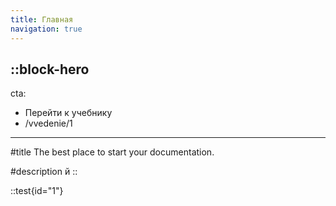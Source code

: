 ```yaml
---
title: Главная
navigation: true
---
```


::block-hero
---
cta:
  - Перейти к учебнику
  - /vvedenie/1
---

#title
The best place to start your documentation.

#description
й
::

::test{id="1"}

